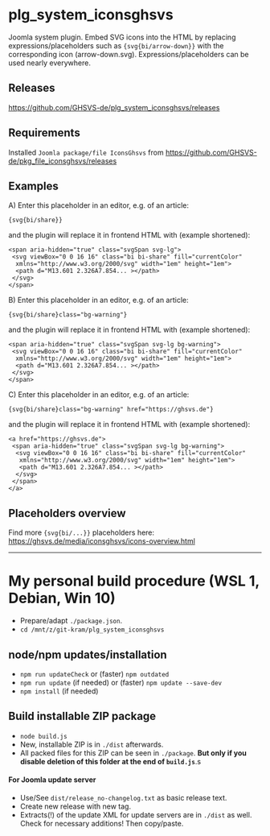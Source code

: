 # plg_system_iconsghsvs
Joomla system plugin. Embed SVG icons into the HTML by replacing expressions/placeholders such as `{svg{bi/arrow-down}}` with the corresponding icon (arrow-down.svg). Expressions/placeholders can be used nearly everywhere.

## Releases
https://github.com/GHSVS-de/plg_system_iconsghsvs/releases

## Requirements
Installed `Joomla package/file IconsGhsvs` from https://github.com/GHSVS-de/pkg_file_iconsghsvs/releases

## Examples

A) Enter this placeholder in an editor, e.g. of an article:

```
{svg{bi/share}}
```

and the plugin will replace it in frontend HTML with (example shortened):

```
<span aria-hidden="true" class="svgSpan svg-lg">
 <svg viewBox="0 0 16 16" class="bi bi-share" fill="currentColor"
  xmlns="http://www.w3.org/2000/svg" width="1em" height="1em">
  <path d="M13.601 2.326A7.854... ></path>
 </svg>
</span>
```

B) Enter this placeholder in an editor, e.g. of an article:

```
{svg{bi/share}class="bg-warning"}
```

and the plugin will replace it in frontend HTML with (example shortened):

```
<span aria-hidden="true" class="svgSpan svg-lg bg-warning">
 <svg viewBox="0 0 16 16" class="bi bi-share" fill="currentColor"
  xmlns="http://www.w3.org/2000/svg" width="1em" height="1em">
  <path d="M13.601 2.326A7.854... ></path>
 </svg>
</span>
```

C) Enter this placeholder in an editor, e.g. of an article:

```
{svg{bi/share}class="bg-warning" href="https://ghsvs.de"}
```

and the plugin will replace it in frontend HTML with (example shortened):

```
<a href="https://ghsvs.de">
 <span aria-hidden="true" class="svgSpan svg-lg bg-warning">
  <svg viewBox="0 0 16 16" class="bi bi-share" fill="currentColor"
   xmlns="http://www.w3.org/2000/svg" width="1em" height="1em">
   <path d="M13.601 2.326A7.854... ></path>
  </svg>
 </span>
</a>
```

## Placeholders overview
Find more `{svg{bi/...}}` placeholders here: https://ghsvs.de/media/iconsghsvs/icons-overview.html

----------------------

# My personal build procedure (WSL 1, Debian, Win 10)

- Prepare/adapt `./package.json`.
- `cd /mnt/z/git-kram/plg_system_iconsghsvs`

## node/npm updates/installation
- `npm run updateCheck` or (faster) `npm outdated`
- `npm run update` (if needed) or (faster) `npm update --save-dev`
- `npm install` (if needed)

## Build installable ZIP package
- `node build.js`
- New, installable ZIP is in `./dist` afterwards.
- All packed files for this ZIP can be seen in `./package`. **But only if you disable deletion of this folder at the end of `build.js`**.s

#### For Joomla update server
- Use/See `dist/release_no-changelog.txt` as basic release text.
- Create new release with new tag.
- Extracts(!) of the update XML for update servers are in `./dist` as well. Check for necessary additions! Then copy/paste.
